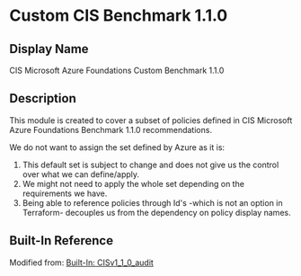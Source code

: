 # Custom CIS Benchmark 1.1.0

## Display Name

CIS Microsoft Azure Foundations Custom Benchmark 1.1.0

## Description

This module is created to cover a subset of policies defined in CIS Microsoft Azure Foundations Benchmark 1.1.0 recommendations. 

We do not want to assign the set defined by Azure as it is:
  1. This default set is subject to change and does not give us the control over what we can define/apply.
  2. We might not need to apply the whole set depending on the requirements we have. 
  3. Being able to reference policies through Id's -which is not an option in Terraform- decouples us from the dependency on policy display names.

## Built-In Reference

Modified from: [Built-In: CISv1_1_0_audit](https://github.com/Azure/azure-policy/blob/master/built-in-policies/policySetDefinitions/Regulatory%20Compliance/CISv1_1_0_audit.json)
